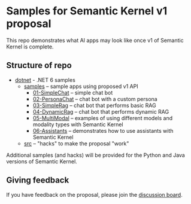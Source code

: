 # Samples for Semantic Kernel v1 proposal
This repo demonstrates what AI apps may look like once v1 of Semantic Kernel is complete.

## Structure of repo
- [dotnet](./dotnet) - .NET 6 samples
    - [samples](./dotnet/samples) – sample apps using proposed v1 API
        - [01-SimpleChat](./dotnet/samples/01-SimpleChat) – simple chat bot
        - [02-PersonaChat](./dotnet/samples/02-PersonaChat) – chat bot with a custom persona
        - [03-SimpleRag](./dotnet/samples/03-SimpleRag) – chat bot that performs basic RAG
        - [04-DynamicRag](./dotnet/samples/04-DynamicRag) – chat bot that performs dynamic RAG
        - [05-MultiModal](./dotnet/samples/05-MultiModal) – examples of using different models and modality types with Semantic Kernel
        - [06-Assistants](./dotnet/samples/06-Assistants) – demonstrates how to use assistants with Semantic Kernel
    - [src](./dotnet/src)  – "hacks" to make the proposal "work"

Additional samples (and hacks) will be provided for the Python and Java versions of Semantic Kernel.

## Giving feedback
If you have feedback on the proposal, please join the [discussion board](https://github.com/matthewbolanos/sk-v1-proposal/discussions/2).